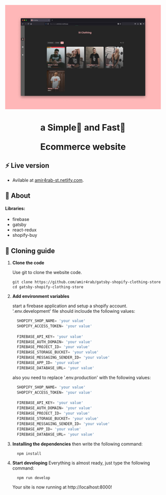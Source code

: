 ![img of website on desktop](./assets/browserPreview.jpg)
<h1 align="center">
  <p>a Simple🌠 and Fast🚀</p>
  <p>Ecommerce website</p>
</h1>

## ⚡ Live version 
- Avilable at [amir4rab-st.netlify.com](https://amir4rab-st.netlify.app/).

## 👾 About

#### Libraries:
- firebase
- gatsby
- react-redux
- shopify-buy

## 🚀 Cloning guide

1.  **Clone the code**

    Use git to clone the website code.

    ```shell
    git clone https://github.com/amir4rab/gatsby-shopify-clothing-store
    cd gatsby-shopify-clothing-store
    ```

2.  **Add environment variables**

    start a firebase application and setup a shopify account.
    '.env.development' file should incloude the following values:
    ```javascript
      SHOPIFY_SHOP_NAME= 'your value'
      SHOPIFY_ACCESS_TOKEN= 'your value'

      FIREBASE_API_KEY= 'your value'
      FIREBASE_AUTH_DOMAIN= 'your value'
      FIREBASE_PROJECT_ID= 'your value'
      FIREBASE_STORAGE_BUCKET= 'your value'
      FIREBASE_MESSAGING_SENDER_ID= 'your value'
      FIREBASE_APP_ID= 'your value'
      FIREBASE_DATABASE_URL= 'your value'
    ```
    also you need to replace '.env.production' with the following values:
    ```javascript
      SHOPIFY_SHOP_NAME= 'your value'
      SHOPIFY_ACCESS_TOKEN= 'your value'

      FIREBASE_API_KEY= 'your value'
      FIREBASE_AUTH_DOMAIN= 'your value'
      FIREBASE_PROJECT_ID= 'your value'
      FIREBASE_STORAGE_BUCKET= 'your value'
      FIREBASE_MESSAGING_SENDER_ID= 'your value'
      FIREBASE_APP_ID= 'your value'
      FIREBASE_DATABASE_URL= 'your value'
    ```

3.  **Installing the dependencies**
    then write the following command:
    ```shell
      npm install
    ```

4. **Start developing**
    Everything is almost ready, just type the following command:
    ```shell
      npm run develop
    ```
    Your site is now running at http://localhost:8000!
